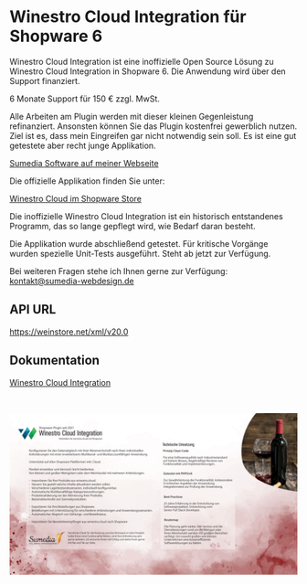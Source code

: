 # Winestro Cloud Integration für Shopware 6

Winestro Cloud Integration ist eine inoffizielle Open Source Lösung zu Winestro Cloud Integration in Shopware 6.
Die Anwendung wird über den Support finanziert.

6 Monate Support für 150 € zzgl. MwSt.

Alle Arbeiten am Plugin werden mit dieser kleinen Gegenleistung refinanziert.
Ansonsten können Sie das Plugin kostenfrei gewerblich nutzen.
Ziel ist es, dass mein Eingreifen gar nicht notwendig sein soll.
Es ist eine gut getestete aber recht junge Applikation.

[Sumedia Software auf meiner Webseite](https://www.sumedia-webdesign.de/software.html)

Die offizielle Applikation finden Sie unter:

[Winestro Cloud im Shopware Store](https://store.shopware.com/de/cnnct90022917533m12/winestro.cloud.html)

Die inoffizielle Winestro Cloud Integration ist ein historisch entstandenes Programm, das so lange gepflegt wird, wie Bedarf daran besteht.

Die Applikation wurde abschließend getestet.
Für kritische Vorgänge wurden spezielle Unit-Tests ausgeführt.
Steht ab jetzt zur Verfügung.

Bei weiteren Fragen stehe ich Ihnen gerne zur Verfügung: [kontakt@sumedia-webdesign.de](mailto:kontakt@sumedia-webdesign.de) 

## API URL

https://weinstore.net/xml/v20.0

## Dokumentation

[Winestro Cloud Integration](https://sumedia-webdesign.atlassian.net/wiki/spaces/WINESTRO/pages/1081396/Winestro+Cloud+Integration)

<br />

![Winestro Cloud Integration](src/Resources/config/Shopware-Store-Images-DE.jpg)

